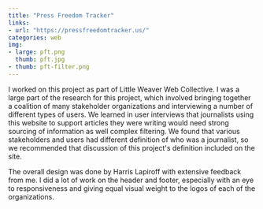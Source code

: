 ```yaml
---
title: "Press Freedom Tracker"
links:
- url: "https://pressfreedomtracker.us/"
categories: web
img:
- large: pft.png
  thumb: pft.jpg
- thumb: pft-filter.png
---
```


I worked on this project as part of Little Weaver Web Collective. I was a large part of the research for this project, which involved bringing together a coalition of many stakeholder organizations and interviewing a number of different types of users. We learned in user interviews that journalists using this website to support articles they were writing would need strong sourcing of information as well complex filtering. We found that various stakeholders and users had different definition of who was a journalist, so we recommended that discussion of this project's definition included on the site.

The overall design was done by Harris Lapiroff with extensive feedback from me. I did a lot of work on the header and footer, especially with an eye to responsiveness and giving equal visual weight to the logos of each of the organizations.
